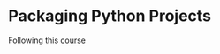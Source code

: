 # Packaging Python Projects
Following this [course](https://packaging.python.org/tutorials/packaging-projects/)


